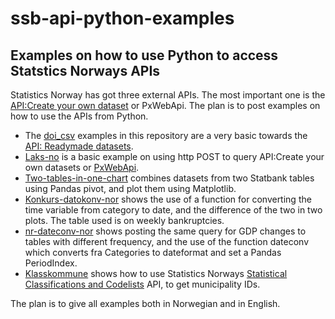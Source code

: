 # ssb-api-python-examples
## Examples on how to use Python to access Statstics Norways APIs

Statistics Norway has got three external APIs. The most important one is the [API:Create your own dataset](https://www.ssb.no/en/omssb/tjenester-og-verktoy/api/px-api) or PxWebApi. The plan is to post examples on how to use the APIs from Python.

- The [doi_csv](eks1_doi_csv_nor.ipynb) examples in this repository are a very basic towards the [API: Readymade datasets](https://data.ssb.no/api/v0/dataset/?lang=en).
- [Laks-no](laks-no.ipynb) is a basic example on using http POST to query API:Create your own datasets or [PxWebApi](https://www.ssb.no/en/omssb/tjenester-og-verktoy/api/px-api).
- [Two-tables-in-one-chart](two-tables-one-chart_nor.ipynb) combines datasets from two Statbank tables using Pandas pivot, and plot them using Matplotlib.
- [Konkurs-datokonv-nor](konkurs-datokonv.ipynb) shows the use of a function for converting the time variable from category to date, and the difference of the two in two plots. The table used is on weekly bankruptcies.
- [nr-dateconv-nor](nr-datokonv.ipynb) shows posting the same query for GDP changes to tables with different frequency, and the use of the function dateconv which converts fra Categories to dateformat and set a Pandas PeriodIndex.
- [Klasskommune](klass_kommune2020.ipynb) shows how to use Statistics Norways [Statistical Classifications and Codelists](https://www.ssb.no/en/klass/) API, to get municipality IDs.

The plan is to give all examples both in Norwegian and in English.
